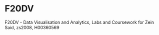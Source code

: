 # F20DV
F20DV - Data Visualisation and Analytics, Labs and Coursework for Zein Said, zs2008, H00360569
